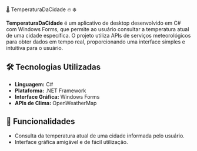 🌡️ TemperaturaDaCidade 🔥 ❄️

**TemperaturaDaCidade** é um aplicativo de desktop desenvolvido em C# com Windows Forms, que permite ao usuário consultar a temperatura atual de uma cidade específica. O projeto utiliza APIs de serviços meteorológicos para obter dados em tempo real, proporcionando uma interface simples e intuitiva para o usuário.

## 🛠️ Tecnologias Utilizadas

- **Linguagem:** C#
- **Plataforma:** .NET Framework
- **Interface Gráfica:** Windows Forms
- **APIs de Clima:** OpenWeatherMap

## 🚀 Funcionalidades

- Consulta da temperatura atual de uma cidade informada pelo usuário.
- Interface gráfica amigável e de fácil utilização.
